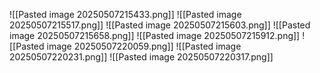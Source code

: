 ![[Pasted image 20250507215433.png]]
![[Pasted image 20250507215517.png]]
![[Pasted image 20250507215603.png]]
![[Pasted image 20250507215658.png]]
![[Pasted image 20250507215912.png]]
![[Pasted image 20250507220059.png]]
![[Pasted image 20250507220231.png]]
![[Pasted image 20250507220317.png]]
